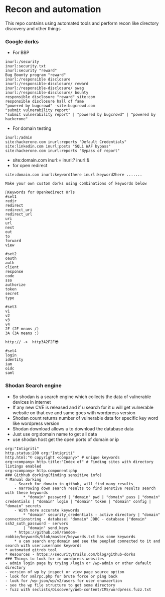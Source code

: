 # Recon and automation 
This repo contains using automated tools and perform recon like directory discovery and other things
### Google dorks
* For BBP 
```inurl:/bug bounty
inurl:/security
inurl:security.txt
inurl:security "reward"
Bug Bounty program "reward"
inurl:/responsible disclosure
inurl:/responsible-disclosure/ reward
inurl:/responsible-disclosure/ swag
inurl:/responsible-disclosure/ bounty
responsible disclosure "reward" site:com
responsible disclosure hall of fame
"powered by bugcrowd" -site:bugcrowd.com
"submit vulnerability report"
"submit vulnerability report" | "powered by bugcrowd" | "powered by hackerone"
```
* For domain testing 
```site:*.dell.com "keyword"
inurl:/admin
site:hackerone.com inurl:reports "Default Credentials"
site:linkedin.com inurl:posts "SQLi WAF bypass"
site:hackerone.com inurl:reports "Bypass of report"
```
* site:domain.com inurl:= inurl:? inurl:&
* for open redirect
```
site:domain.com inurl:keyword1here inurl:keyword2here .......

Make your own custom dorks using combinations of keywords below

🤑Keywords for OpenRedirect Urls
#set1
redir
redirect
redirect_uri
redirect_url
uri
url
next
out
to
forward
view

#set2
oauth
auth
client
response
code
sso
authorize
token
secret
type

#set3
v1
v2
v3
v4
2F (2F means /)
3A (3A means :)

http:// ->  http3A2F2F😎

#set4
login
identity
iam
oidc
saml
```
### Shodan Search engine
* So shodan is a search engine which collects the data of vulnerable devices in internet
* If any new CVE is released and if u search for it u will get vulnerable website on that cve and same goes with wordpress version
* Shodan count returns number of vulnerable data for specific key word like wordpress version
* Shodan download allows u to download the database data
* Just use org:domain name to get all data
* use shodan host get the open ports of domain or ip
```
org:"Intigriti"
http.status:200 org:"Intigriti"
http.html:"© copyright <company>" # unique keywords
org:<company> http.title:"Index of" # Finding sites with directory listings enabled
org:<company> http.component:php
### Githhub dorking(finding sensitive info)
* Manual dorking
    - Search for domain in github, will find many results
    - narrowing down search results to find senstive results search with these keywords
        * "domain" password | "domain" pwd | "domain" pass | "domain" credentials | "domain" login | "domain" token | "domain" config | "domain" secrets
    - With more accurate keywords 
        * "domain" security_credentials - active directory | "domain" connectionstring - database| "domain" JDBC - database |"domain" ssh2_suth_password - servers
        | "domain" send_keys
    * https://github.com/random-robbie/keywords/blob/master/keywords.txt has some keywords
    * u can search org:domain and see the peopled connected to it and search with user:username keywords
* automated gitrob tool
* Resources - https://securitytrails.com/blog/github-dorks
### Things to look for in wordpress websites
- admin login page by trying /login or /wp-admin or other default directory
- version of wp by inspect or view page source option
- look for xmlrpc.php for brute force or ping back
- look for /wp-json/wp/v2/users for user enumaertion
- see the wp file structure to get some directory 
- fuzz with seclists/Discovery/Web-content/CMS/wordpress.fuzz.txt
